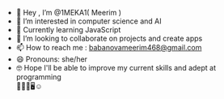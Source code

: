 - 👋 Hey , I’m @1MEKA1( Meerim )
- 👀 I’m interested in computer science and AI
- 🌱 Currently learning JavaScript 
- 💞️ I’m looking to collaborate on projects and create apps
- 📫 How to reach me : babanovameerim468@gmail.com 
- 😄 Pronouns: she/her
- 🤓 Hope I'll be able to improve my current skills and adept at programming  
  🧑🏼‍💻🖥️☺️
<!---
1MEKA1/1MEKA1 is a ✨ special ✨ repository because its `README.md` (this file) appears on your GitHub profile.
You can click the Preview link to take a look at your changes.
--->

